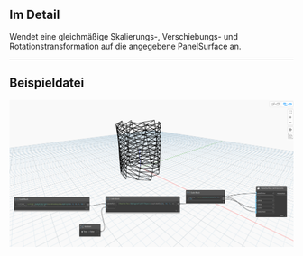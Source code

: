 ## Im Detail
Wendet eine gleichmäßige Skalierungs-, Verschiebungs- und Rotationstransformation auf die angegebene PanelSurface an.
___
## Beispieldatei

![SetTransform](./Autodesk.DesignScript.Geometry.PanelSurface.SetTransform_img.jpg)
